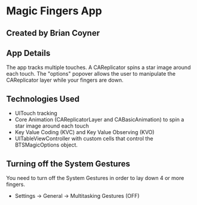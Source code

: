# Magic Fingers App
## Created by Brian Coyner

## App Details

The app tracks multiple touches. A CAReplicator spins a star image around each touch. 
The "options" popover allows the user to manipulate the CAReplicator layer while your 
fingers are down. 

## Technologies Used
- UITouch tracking
- Core Animation (CAReplicatorLayer and CABasicAnimation) to spin a star image around each touch
- Key Value Coding (KVC) and Key Value Observing (KVO)
- UITableViewController with custom cells that control the BTSMagicOptions object.


## Turning off the System Gestures
You need to turn off the System Gestures in order to lay down 4 or more fingers. 
  - Settings -> General -> Multitasking Gestures (OFF)

